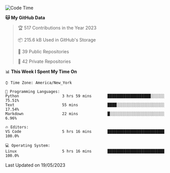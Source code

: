<!--START_SECTION:waka-->
![Code Time](http://img.shields.io/badge/Code%20Time-200%20hrs%2049%20mins-blue)

**🐱 My GitHub Data** 

> 🏆 517 Contributions in the Year 2023
 > 
> 📦 215.6 kB Used in GitHub's Storage 
 > 
> 📜 39 Public Repositories 
 > 
> 🔑 42 Private Repositories  
 > 
📊 **This Week I Spent My Time On** 

```text
⌚︎ Time Zone: America/New_York

💬 Programming Languages: 
Python                   3 hrs 59 mins       ███████████████████░░░░░░   75.51% 
Text                     55 mins             ████░░░░░░░░░░░░░░░░░░░░░   17.54% 
Markdown                 22 mins             █░░░░░░░░░░░░░░░░░░░░░░░░   6.96%

🔥 Editors: 
VS Code                  5 hrs 16 mins       █████████████████████████   100.0%

💻 Operating System: 
Linux                    5 hrs 16 mins       █████████████████████████   100.0%

```


 Last Updated on 19/05/2023
<!--END_SECTION:waka-->